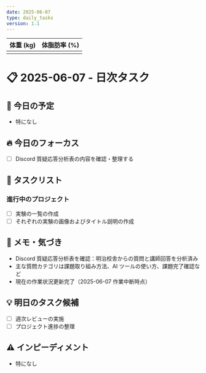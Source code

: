 ```yaml
---
date: 2025-06-07
type: daily_tasks
version: 1.1
---
```


| 体重 (kg) | 体脂肪率 (%) |
| :-------: | :----------: |
|           |              |

# 📋 2025-06-07 - 日次タスク

## 📅 今日の予定

-   特になし

## 🔥 今日のフォーカス

-   [ ] Discord 質疑応答分析表の内容を確認・整理する

## 📝 タスクリスト

### 進行中のプロジェクト

- [ ] 実験の一覧の作成
- [ ] それぞれの実験の画像およびタイトル説明の作成

## 📓 メモ・気づき

-   Discord 質疑応答分析表を確認：明治校舎からの質問と講師回答を分析済み
-   主な質問カテゴリは課題取り組み方法、AI ツールの使い方、課題完了確認など
-   現在の作業状況更新完了（2025-06-07 作業中断時点）

## 💡 明日のタスク候補

-   [ ] 週次レビューの実施
-   [ ] プロジェクト進捗の整理

## ⚠️ インピーディメント

-   特になし